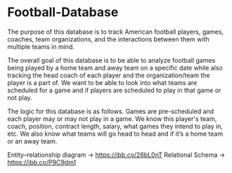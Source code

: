 # Football-Database
The purpose of this database is to track American football players, games, coaches, team organizations, and the interactions between them with multiple teams in mind. 

The overall goal of this database is to be able to analyze football games being played by a home team and away team on a specific date while also tracking the head coach of each player and the organization/team the player is a part of. We want to be able to look into what teams are scheduled for a game and if players are scheduled to play in that game or not play. 

The logic for this database is as follows. Games are pre-scheduled and each player may or may not play in a game. We know this player's team, coach, position, contract length, salary, what games they intend to play in, etc. We also know what teams will go head to head and if it’s a home team or an away team. 

 Entity–relationship diagram -> https://ibb.co/26bL0nT
  Relational Schema -> https://ibb.co/P9C9dm1

